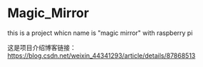# Magic_Mirror
this is a project whicn name is "magic mirror" with raspberry pi

这是项目介绍博客链接：https://blog.csdn.net/weixin_44341293/article/details/87868513
